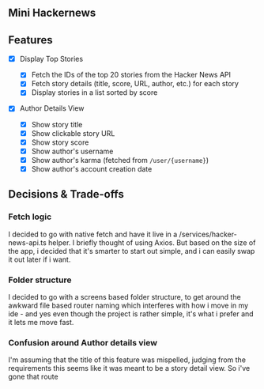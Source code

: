 ## Mini Hackernews

## Features

- [x] Display Top Stories

  - [x] Fetch the IDs of the top 20 stories from the Hacker News API
  - [x] Fetch story details (title, score, URL, author, etc.) for each story
  - [x] Display stories in a list sorted by score

- [x] Author Details View
  - [x] Show story title
  - [x] Show clickable story URL
  - [x] Show story score
  - [x] Show author's username
  - [x] Show author's karma (fetched from `/user/{username}`)
  - [x] Show author's account creation date

## Decisions & Trade-offs

### Fetch logic

I decided to go with native fetch and have it live in a /services/hacker-news-api.ts helper. I briefly thought of using Axios. But based on the size of the app, i decided that it's smarter to start out simple, and i can easily swap it out later if i want.

### Folder structure

I decided to go with a screens based folder structure, to get around the awkward file based router naming which interferes with how i move in my ide - and yes even though the project is rather simple, it's what i prefer and it lets me move fast.

### Confusion around Author details view

I'm assuming that the title of this feature was mispelled, judging from the requirements this seems like it was meant to be a story detail view. So i've gone that route
